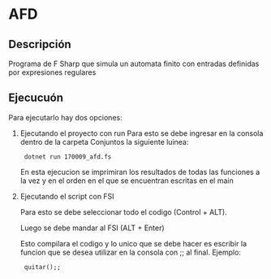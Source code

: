 # AFD

## Descripción

Programa de F Sharp que simula un automata finito con entradas definidas por expresiones regulares

## Ejecucuón

Para ejecutarlo hay dos opciones:
1. Ejecutando el proyecto con run
    Para esto se debe ingresar en la consola dentro de la carpeta Conjuntos la siguiente luinea:

        dotnet run 170009_afd.fs

    En esta ejecucion se imprimiran los resultados de todas las funciones a la vez y en el orden en el que se encuentran escritas en el main
2. Ejecutando el script con FSI

    Para esto se debe seleccionar todo el codigo (Control + ALT).

    Luego se debe mandar al FSI (ALT + Enter)

    Esto compilara el codigo y lo unico que se debe hacer es escribir la funcion que se desea utilizar en la consola con ;; al final. Ejemplo:
    
        quitar();;